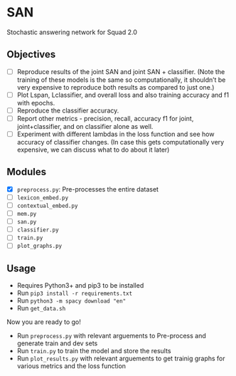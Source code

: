 # SAN
Stochastic answering network for Squad 2.0

## Objectives
* [ ] Reproduce results of the joint SAN and joint SAN + classifier. (Note the training of these models is the same so computationally, it shouldn’t be very expensive to reproduce both results as compared to just one.)
* [ ] Plot Lspan, Lclassifier, and overall loss and also training accuracy and f1 with epochs.
* [ ] Reproduce the classifier accuracy.
* [ ] Report other metrics - precision, recall, accuracy f1 for joint, joint+classifier, and on classifier alone as well.
* [ ] Experiment with different lambdas in the loss function and see how accuracy of classifier changes. (In case this gets computationally very expensive, we can discuss what to do about it later)

## Modules

* [x] ```preprocess.py```: Pre-processes the entire dataset
* [ ] ```lexicon_embed.py```
* [ ] ```contextual_embed.py```
* [ ] ```mem.py```
* [ ] ```san.py```
* [ ] ```classifier.py```
* [ ] ```train.py```
* [ ] ```plot_graphs.py```

## Usage

* Requires Python3+ and pip3 to be installed
* Run ```pip3 install -r requirements.txt```
* Run ```python3 -m spacy download "en"```
* Run ```get_data.sh```

Now you are ready to go!

* Run ```preprocess.py``` with relevant arguements to Pre-process and generate train and dev sets
* Run ```train.py``` to train the model and store the results
* Run ```plot_results.py``` with relevant arguements to get trainig graphs for various metrics and the loss function
